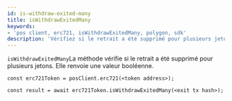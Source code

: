 ```yaml
---
id: is-withdraw-exited-many
title: isWithdrawExitedMany
keywords:
- 'pos client, erc721, isWithdrawExitedMany, polygon, sdk'
description: 'Vérifiez si le retrait a été supprimé pour plusieurs jetons.'
---
```


`isWithdrawExitedMany`La méthode vérifie si le retrait a été supprimé pour plusieurs jetons. Elle renvoie une valeur booléenne.

```
const erc721Token = posClient.erc721(<token address>);

const result = await erc721Token.isWithdrawExitedMany(<exit tx hash>);

```
